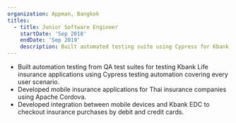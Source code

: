 ```yaml
---
organization: Appman, Bangkok
titles:
  - title: Junior Software Engineer
    startDate: 'Sep 2018'
    endDate: 'Sep 2019'
    description: Built automated testing suite using Cypress for Kbank Life insurance applications covering comprehensive user scenarios. Developed mobile insurance apps for Thai companies using Apache Cordova and integrated Kbank EDC payment processing for debit/credit card transactions.
---
```


- Built automation testing from QA test suites for testing Kbank Life insurance applications using Cypress testing automation covering every user scenario.
- Developed mobile insurance applications for Thai insurance companies using Apache Cordova.
- Developed integration between mobile devices and Kbank EDC to checkout insurance purchases by debit and credit cards.
